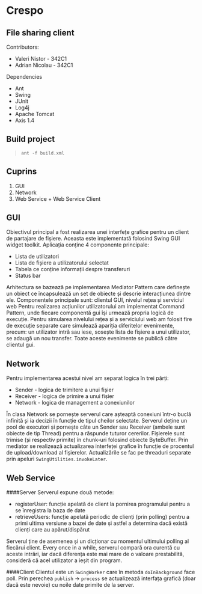 Crespo
======
File sharing client
-------------------
Contributors:
- Valeri Nistor   - 342C1
- Adrian Nicolau  - 342C1

Dependencies
- Ant
- Swing
- JUnit
- Log4j
- Apache Tomcat
- Axis 1.4

Build project
-------------
> `ant -f build.xml`

Cuprins
-------
1. GUI
2. Network
3. Web Service + Web Service Client

GUI
---
Obiectivul principal a fost realizarea unei interfețe grafice pentru un
client de partajare de fișiere. Aceasta este implementată folosind Swing GUI
widget toolkit.
Aplicația conține 4 componente principale:
- Lista de utilizatori
- Lista de fișiere a utilizatorului selectat
- Tabela ce conține informații despre transferuri
- Status bar

Arhitectura se bazează pe implementarea Mediator Pattern care definește un
obiect ce încapsulează un set de obiecte și descrie interacțiunea dintre
ele. Componentele principale sunt: clientul GUI, nivelul rețea și serviciul web
Pentru realizarea acțiunilor utilizatorului am implementat Command Pattern, unde
fiecare componentă gui își urmează propria logică de execuție.
Pentru simularea nivelului rețea și a serviciului web am folosit fire de
execuție separate care simulează apariția diferitelor evenimente, precum: un
utilizator intră sau iese, sosește lista de fișiere a unui utilizator, se adaugă
un nou transfer. Toate aceste evenimente se publică către clientul gui.

Network
-------
Pentru implementarea acestui nivel am separat logica în trei părți:
- Sender - logica de trimitere a unui fișier
- Receiver - logica de primire a unui fișier
- Network - logica de management a conexiunilor

În clasa Network se pornește serverul care așteaptă conexiuni într-o buclă
infinită și ia decizii în funcție de tipul cheilor selectate. Serverul deține
un pool de executori și pornește câte un Sender sau Receiver (ambele sunt obiecte
de tip Thread) pentru a răspunde tuturor cererilor.
Fișierele sunt trimise (și respectiv primite) în chunk-uri folosind obiecte 
ByteBuffer. Prin mediator se realizează actualizarea interfeței grafice în funcție
de procentul de upload/download al fișierelor. Actualizările se fac pe threaduri
separate prin apeluri `SwingUtilities.invokeLater`.

Web Service
-----------
####Server
Serverul expune două metode:
- registerUser: funcție apelată de client la pornirea programului pentru a se înregistra la baza de date
- retrieveUsers: funcție apelată periodic de clienți (prin polling) pentru a primi ultima versiune a bazei de date și astfel a determina dacă există clienți care au apărut/dispărut

Serverul ține de asemenea și un dicționar cu momentul ultimului polling al fiecărui client. Every once in a while, serverul compară ora curentă cu aceste intrări, iar dacă diferența este mai mare de o valoare prestabilită, consideră că acel utilizator a ieșit din program.

####Client
Clientul este un `SwingWorker` care în metoda `doInBackground` face poll. Prin perechea `publish` -> `process` se actualizează interfața grafică (doar dacă este nevoie) cu noile date primite de la server.
